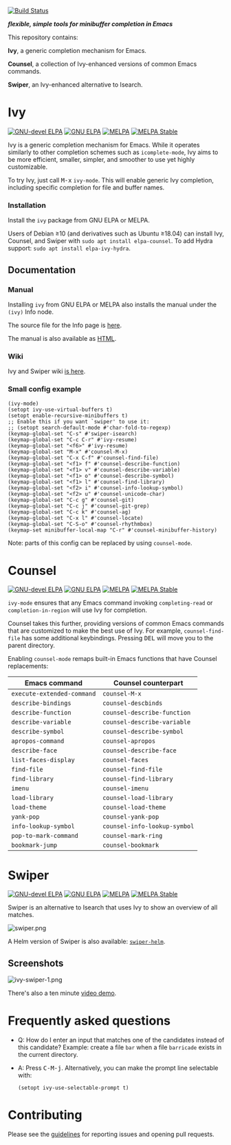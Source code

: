 [![Build Status](https://github.com/abo-abo/swiper/actions/workflows/test.yml/badge.svg)](https://github.com/abo-abo/swiper/actions/workflows/test.yml)

***flexible, simple tools for minibuffer completion in Emacs***

This repository contains:

**Ivy**, a generic completion mechanism for Emacs.

**Counsel**, a collection of Ivy-enhanced versions of common Emacs
commands.

**Swiper**, an Ivy-enhanced alternative to Isearch.

# Ivy

[![GNU-devel ELPA](https://elpa.gnu.org/devel/ivy.svg)](https://elpa.gnu.org/devel/ivy.html)
[![GNU ELPA](https://elpa.gnu.org/packages/ivy.svg)](https://elpa.gnu.org/packages/ivy.html)
[![MELPA](https://melpa.org/packages/ivy-badge.svg)](https://melpa.org/#/ivy)
[![MELPA Stable](https://stable.melpa.org/packages/ivy-badge.svg)](https://stable.melpa.org/#/ivy)

Ivy is a generic completion mechanism for Emacs.  While it operates
similarly to other completion schemes such as `icomplete-mode`, Ivy
aims to be more efficient, smaller, simpler, and smoother to use yet
highly customizable.

To try Ivy, just call <kbd>M-x</kbd> `ivy-mode`.  This will enable
generic Ivy completion, including specific completion for file and
buffer names.

### Installation

Install the `ivy` package from GNU ELPA or MELPA.

Users of Debian ≥10 (and derivatives such as Ubuntu ≥18.04) can
install Ivy, Counsel, and Swiper with `sudo apt install elpa-counsel`.
To add Hydra support: `sudo apt install elpa-ivy-hydra`.

## Documentation

### Manual

Installing `ivy` from GNU ELPA or MELPA also installs the manual under
the `(ivy)` Info node.

The source file for the Info page is [here](doc/ivy.org).

The manual is also available as [HTML](https://oremacs.com/swiper/).

### Wiki

Ivy and Swiper wiki [is here](https://github.com/abo-abo/swiper/wiki).

### Small config example

```elisp
(ivy-mode)
(setopt ivy-use-virtual-buffers t)
(setopt enable-recursive-minibuffers t)
;; Enable this if you want `swiper' to use it:
;; (setopt search-default-mode #'char-fold-to-regexp)
(keymap-global-set "C-s" #'swiper-isearch)
(keymap-global-set "C-c C-r" #'ivy-resume)
(keymap-global-set "<f6>" #'ivy-resume)
(keymap-global-set "M-x" #'counsel-M-x)
(keymap-global-set "C-x C-f" #'counsel-find-file)
(keymap-global-set "<f1> f" #'counsel-describe-function)
(keymap-global-set "<f1> v" #'counsel-describe-variable)
(keymap-global-set "<f1> o" #'counsel-describe-symbol)
(keymap-global-set "<f1> l" #'counsel-find-library)
(keymap-global-set "<f2> i" #'counsel-info-lookup-symbol)
(keymap-global-set "<f2> u" #'counsel-unicode-char)
(keymap-global-set "C-c g" #'counsel-git)
(keymap-global-set "C-c j" #'counsel-git-grep)
(keymap-global-set "C-c k" #'counsel-ag)
(keymap-global-set "C-x l" #'counsel-locate)
(keymap-global-set "C-S-o" #'counsel-rhythmbox)
(keymap-set minibuffer-local-map "C-r" #'counsel-minibuffer-history)
```

Note: parts of this config can be replaced by using `counsel-mode`.

# Counsel

[![GNU-devel ELPA](https://elpa.gnu.org/devel/counsel.svg)](https://elpa.gnu.org/devel/counsel.html)
[![GNU ELPA](https://elpa.gnu.org/packages/counsel.svg)](https://elpa.gnu.org/packages/counsel.html)
[![MELPA](https://melpa.org/packages/counsel-badge.svg)](https://melpa.org/#/counsel)
[![MELPA Stable](https://stable.melpa.org/packages/counsel-badge.svg)](https://stable.melpa.org/#/counsel)

`ivy-mode` ensures that any Emacs command invoking `completing-read`
or `completion-in-region` will use Ivy for completion.

Counsel takes this further, providing versions of common Emacs
commands that are customized to make the best use of Ivy.  For
example, `counsel-find-file` has some additional keybindings.
Pressing <kbd>DEL</kbd> will move you to the parent directory.

Enabling `counsel-mode` remaps built-in Emacs functions that have
Counsel replacements:

| Emacs command              | Counsel counterpart          |
|----------------------------|------------------------------|
| `execute-extended-command` | `counsel-M-x`                |
| `describe-bindings`        | `counsel-descbinds`          |
| `describe-function`        | `counsel-describe-function`  |
| `describe-variable`        | `counsel-describe-variable`  |
| `describe-symbol`          | `counsel-describe-symbol`    |
| `apropos-command`          | `counsel-apropos`            |
| `describe-face`            | `counsel-describe-face`      |
| `list-faces-display`       | `counsel-faces`              |
| `find-file`                | `counsel-find-file`          |
| `find-library`             | `counsel-find-library`       |
| `imenu`                    | `counsel-imenu`              |
| `load-library`             | `counsel-load-library`       |
| `load-theme`               | `counsel-load-theme`         |
| `yank-pop`                 | `counsel-yank-pop`           |
| `info-lookup-symbol`       | `counsel-info-lookup-symbol` |
| `pop-to-mark-command`      | `counsel-mark-ring`          |
| `bookmark-jump`            | `counsel-bookmark`           |

# Swiper

[![GNU-devel ELPA](https://elpa.gnu.org/devel/swiper.svg)](https://elpa.gnu.org/devel/swiper.html)
[![GNU ELPA](https://elpa.gnu.org/packages/swiper.svg)](https://elpa.gnu.org/packages/swiper.html)
[![MELPA](https://melpa.org/packages/swiper-badge.svg)](https://melpa.org/#/swiper)
[![MELPA Stable](https://stable.melpa.org/packages/swiper-badge.svg)](https://stable.melpa.org/#/swiper)

Swiper is an alternative to Isearch that uses Ivy to show an overview
of all matches.

![swiper.png](https://oremacs.com/download/swiper.png)

A Helm version of Swiper is also available:
[`swiper-helm`](https://github.com/abo-abo/swiper-helm).

## Screenshots

![ivy-swiper-1.png](https://oremacs.com/download/ivy-swiper-1.png)

There's also a ten minute [video demo](https://youtu.be/VvnJQpTFVDc).

# Frequently asked questions

- Q: How do I enter an input that matches one of the candidates
  instead of this candidate?  Example: create a file `bar` when a file
  `barricade` exists in the current directory.

- A: Press <kbd>C-M-j</kbd>.  Alternatively, you can make the prompt
  line selectable with:
  ```elisp
  (setopt ivy-use-selectable-prompt t)
  ```

# Contributing

Please see the [guidelines](CONTRIBUTING.org) for reporting issues and
opening pull requests.
